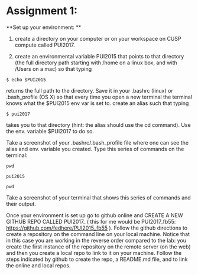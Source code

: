 # Assignment 1: 

**Set up your environment: **

1. create a directory on your computer or on your workspace on CUSP compute called PUI2017. 

2. create an environmental variable PUI2015 that points to that directory (the full directory path starting with /home on a linux box, and with /Users on a mac) so that typing 

```
$ echo $PUI2015 
```
returns the full path to the directory. Save  it in your .bashrc (linux) or .bash_profile (OS X) so that every time you open a new terminal the terminal knows what the $PUI2015 env var is set to.
create an alias such that typing 

```
$ pui2017
```
takes you to that directory (hint: the alias should use the cd command). Use the env. variable $PUI2017 to do so. 

Take a screenshot of your .bashrc/.bash_profile file where one can see the alias and env. variable you created. Type this series of commands on the terminal:

``` 
pwd

pui2015

pwd
```
Take a screenshot of your terminal that shows this series of commands and their output. 

Once your environment is set up go to github online and CREATE A NEW GITHUB REPO CALLED PUI2017_<NYUid> ( this for me would be PUI2017_fb55: https://github.com/fedhere/PUI2015_fb55 ). Follow the github directions to create a repository on the command line on your local machine.  Notice that in this case you are working in the reverse order compared to the lab: you create the first instance of the repository on the remote server (on the web) and then you create a local repo to link to it on your machine. Follow the steps indicated by github to create the repo, a README.md file, and to link the online and local repos. 
